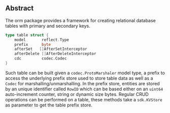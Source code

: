 ## Abstract

The orm package provides a framework for creating relational database tables with primary and secondary keys.

```go
type table struct {
	model       reflect.Type
	prefix      byte
	afterSet   []AfterSetInterceptor
	afterDelete []AfterDeleteInterceptor
	cdc         codec.Codec
}
```

Such table can be built given a `codec.ProtoMarshaler` model type, a prefix to access the underlying prefix store used to store table data as well as a `Codec` for marshalling/unmarshalling.
In the prefix store, entities are stored by an unique identifier called `RowID` which can be based either on an `uint64` auto-increment counter, string or dynamic size bytes.
Regular CRUD operations can be performed on a table, these methods take a `sdk.KVStore` as parameter to get the table prefix store.
